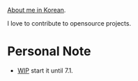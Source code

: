 [About me in Korean](https://ksh-code.github.io/about).

I love to contribute to opensource projects.

# Personal Note
- [WIP](https://github.com/sindresorhus/refined-github/issues/4492) start it until 7.1.
